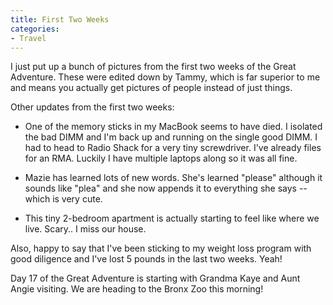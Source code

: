 ```yaml
---
title: First Two Weeks
categories:
- Travel
---
```


I just put up a bunch of pictures from the first two weeks of the Great Adventure. These were edited down by Tammy, which is far superior to me and means you actually get pictures of people instead of just things.

Other updates from the first two weeks:

  * One of the memory sticks in my MacBook seems to have died. I isolated the bad DIMM and I'm back up and running on the single good DIMM. I had to head to Radio Shack for a very tiny screwdriver. I've already files for an RMA. Luckily I have multiple laptops along so it was all fine.


  * Mazie has learned lots of new words. She's learned "please" although it sounds like "plea" and she now appends it to everything she says -- which is very cute.


  * This tiny 2-bedroom apartment is actually starting to feel like where we live. Scary.. I miss our house.

Also, happy to say that I've been sticking to my weight loss program with good diligence and I've lost 5 pounds in the last two weeks. Yeah!

Day 17 of the Great Adventure is starting with Grandma Kaye and Aunt Angie visiting. We are heading to the Bronx Zoo this morning!
